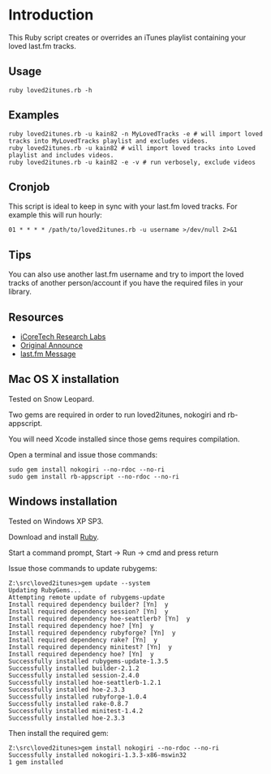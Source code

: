 # Introduction

This Ruby script creates or overrides an iTunes playlist containing your loved last.fm tracks.

## Usage

    ruby loved2itunes.rb -h

## Examples

    ruby loved2itunes.rb -u kain82 -n MyLovedTracks -e # will import loved tracks into MyLovedTracks playlist and excludes videos.
    ruby loved2itunes.rb -u kain82 # will import loved tracks into Loved playlist and includes videos.
    ruby loved2itunes.rb -u kain82 -e -v # run verbosely, exclude videos

## Cronjob

This script is ideal to keep in sync with your last.fm loved tracks.
For example this will run hourly:

    01 * * * * /path/to/loved2itunes.rb -u username >/dev/null 2>&1

## Tips

You can also use another last.fm username and try to import the loved tracks of another person/account if you have the required files in your library.

## Resources

* [iCoreTech Research Labs](http://www.icoretech.org)
* [Original Announce](http://www.icoretech.org/2009/09/last-fm-loved-tracks-to-itunes/)
* [last.fm Message](http://www.last.fm/forum/21716/_/448880/2#f10474933)

[Claudio Poli]: http://www.icoretech.org

## Mac OS X installation

Tested on Snow Leopard.

Two gems are required in order to run loved2itunes, nokogiri and rb-appscript.

You will need Xcode installed since those gems requires compilation.

Open a terminal and issue those commands:

    sudo gem install nokogiri --no-rdoc --no-ri
    sudo gem install rb-appscript --no-rdoc --no-ri

## Windows installation

Tested on Windows XP SP3.

Download and install [Ruby](http://rubyforge.org/frs/download.php/29263/ruby186-26.exe).

Start a command prompt, Start -> Run -> cmd and press return

Issue those commands to update rubygems:

    Z:\src\loved2itunes>gem update --system
    Updating RubyGems...
    Attempting remote update of rubygems-update
    Install required dependency builder? [Yn]  y
    Install required dependency session? [Yn]  y
    Install required dependency hoe-seattlerb? [Yn]  y
    Install required dependency hoe? [Yn]  y
    Install required dependency rubyforge? [Yn]  y
    Install required dependency rake? [Yn]  y
    Install required dependency minitest? [Yn]  y
    Install required dependency hoe? [Yn]  y
    Successfully installed rubygems-update-1.3.5
    Successfully installed builder-2.1.2
    Successfully installed session-2.4.0
    Successfully installed hoe-seattlerb-1.2.1
    Successfully installed hoe-2.3.3
    Successfully installed rubyforge-1.0.4
    Successfully installed rake-0.8.7
    Successfully installed minitest-1.4.2
    Successfully installed hoe-2.3.3

Then install the required gem:

    Z:\src\loved2itunes>gem install nokogiri --no-rdoc --no-ri
    Successfully installed nokogiri-1.3.3-x86-mswin32
    1 gem installed
